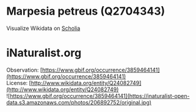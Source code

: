 
Marpesia petreus (Q2704343)
===========================
  
Visualize Wikidata on [Scholia](https://scholia.toolforge.org/taxon/Q2704343)
# iNaturalist.org
  
Observation: [https://www.gbif.org/occurrence/3859464141](https://www.gbif.org/occurrence/3859464141)  
License: [http://www.wikidata.org/entity/Q24082749](http://www.wikidata.org/entity/Q24082749)  
![https://www.gbif.org/occurrence/3859464141](https://inaturalist-open-data.s3.amazonaws.com/photos/206892752/original.jpg)
